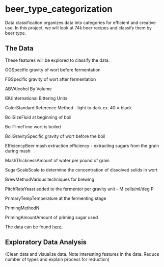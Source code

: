 # beer_type_categorization

Data classification organizes data into categories for efficient and creative use. In this project, we will look at 74k beer recipes and classify them by beer type. 

## The Data
These features will be explored to classify the data:

OGSpecific gravity of wort before fermentation


FGSpecific gravity of wort after fermentation

ABVAlcohol By Volume

IBUInternational Bittering Units

ColorStandard Reference Method - light to dark ex. 40 = black

BoilSizeFluid at beginning of boil

BoilTimeTime wort is boiled

BoilGravitySpecific gravity of wort before the boil

EfficiencyBeer mash extraction efficiency - extracting sugars from the grain during mash

MashThicknessAmount of water per pound of grain

SugarScaleScale to determine the concentration of dissolved solids in wort

BrewMethodVarious techniques for brewing

PitchRateYeast added to the fermentor per gravity unit - M cells/ml/deg P

PrimaryTempTemperature at the fermenting stage

PrimingMethodN

PrimingAmountAmount of priming sugar used

The data can be found [here.](https://www.kaggle.com/jtrofe/beer-recipes/downloads/beer-recipes.zip/3)

## Exploratory Data Analysis 
(Clean data and visualize data. Note interesting features in the data. Reduce number of types and explain process for reduction)


